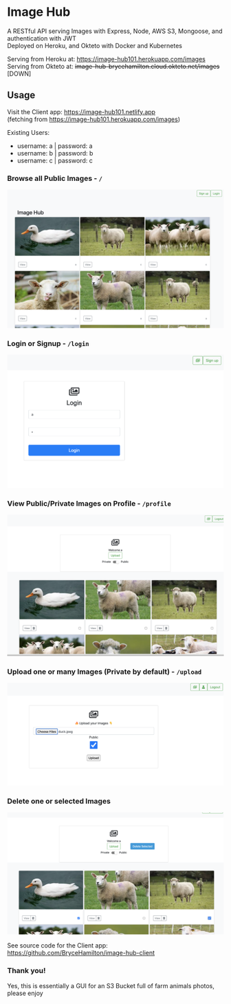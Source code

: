 # Image Hub

A RESTful API serving Images with Express, Node, AWS S3, Mongoose, and authentication with JWT <br> Deployed on Heroku, and Okteto with Docker and Kubernetes

Serving from Heroku at: https://image-hub101.herokuapp.com/images <br>
Serving from Okteto at: <s>image-hub-brycehamilton.cloud.okteto.net/images</s> [DOWN]

## Usage

Visit the Client app: https://image-hub101.netlify.app <br>
(fetching from https://image-hub101.herokuapp.com/images)

Existing Users:

- username: a | password: a
- username: b | password: b
- username: c | password: c

### Browse all Public Images - `/`

![Home](./assets/screenshots/home-page.png)

### Login or Signup - `/login`

![Login](./assets/screenshots/login.png)

### View Public/Private Images on Profile - `/profile`

![Profile](./assets/screenshots/profile.png)

### Upload one or many Images (Private by default) - `/upload`

![Upload](./assets/screenshots/upload.png)

### Delete one or selected Images

![Delete](./assets/screenshots/delete.png)

See source code for the Client app: https://github.com/BryceHamilton/image-hub-client

### Thank you!
Yes, this is essentially a GUI for an S3 Bucket full of farm animals photos, please enjoy
